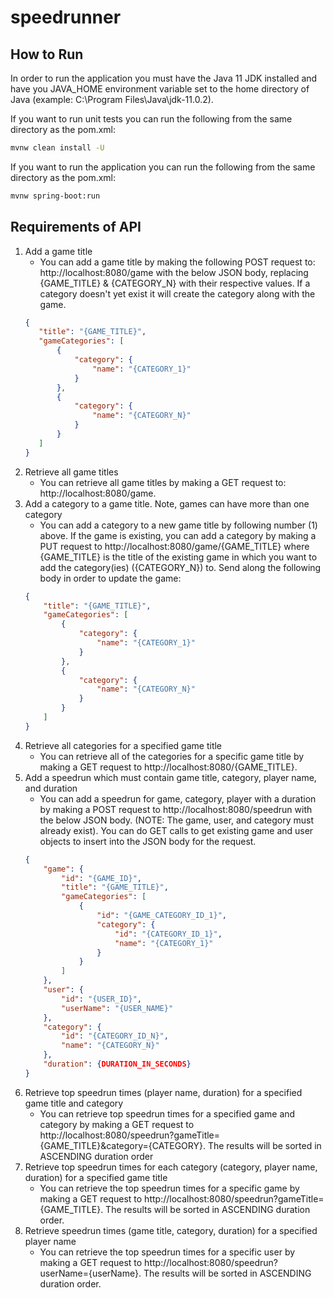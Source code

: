 # speedrunner

## How to Run
In order to run the application you must have the Java 11 JDK installed and have you JAVA_HOME environment variable set 
to the home directory of Java (example: C:\Program Files\Java\jdk-11.0.2).

If you want to run unit tests you can run the following from the same directory as the pom.xml:
```bash
mvnw clean install -U
```

If you want to run the application you can run the following from the same directory as the pom.xml:
```bash
mvnw spring-boot:run
```

## Requirements of API
1. Add a game title
    - You can add a game title by making the following POST request to: http://localhost:8080/game with the below JSON 
    body, replacing {GAME_TITLE} & {CATEGORY_N} with their respective values. If a category doesn't yet exist it will 
    create the category along with the game.
     ```json
    {
        "title": "{GAME_TITLE}",
        "gameCategories": [
            {
                "category": {
                    "name": "{CATEGORY_1}"
                }
            },
            {
                "category": {
                    "name": "{CATEGORY_N}"
                }
            }
        ]
    }
    ```
2. Retrieve all game titles
    - You can retrieve all game titles by making a GET request to: http://localhost:8080/game.
3. Add a category to a game title. Note, games can have more than one category
    - You can add a category to a new game title by following number (1) above.  If the game is existing, you can add a 
    category by making a PUT request to http://localhost:8080/game/{GAME_TITLE} where {GAME_TITLE} is the title of the 
    existing game in which you want to add the category(ies) ({CATEGORY_N}) to.  Send along the following body in order to update the 
    game:
    ```json
    {
        "title": "{GAME_TITLE}",
        "gameCategories": [
            {
                "category": {
                    "name": "{CATEGORY_1}"
                }
            },
            {
                "category": {
                    "name": "{CATEGORY_N}"
                }
            }
        ]
    }
    ``` 
4. Retrieve all categories for a specified game title
    - You can retrieve all of the categories for a specific game title by making a GET request to 
    http://localhost:8080/{GAME_TITLE}.
5. Add a speedrun which must contain game title, category, player name, and duration
    - You can add a speedrun for game, category, player with a duration by making a POST request to 
    http://localhost:8080/speedrun with the below JSON body.  (NOTE: The game, user, and category must already exist).
    You can do GET calls to get existing game and user objects to insert into the JSON body for the request.
    ```json
    {
        "game": {
            "id": "{GAME_ID}",
            "title": "{GAME_TITLE}",
            "gameCategories": [
                {
                    "id": "{GAME_CATEGORY_ID_1}",
                    "category": {
                        "id": "{CATEGORY_ID_1}",
                        "name": "{CATEGORY_1}"
                    }
                }
            ]
        },
        "user": {
            "id": "{USER_ID}",
            "userName": "{USER_NAME}"
        },
        "category": {
            "id": "{CATEGORY_ID_N}",
            "name": "{CATEGORY_N}"
        },
        "duration": {DURATION_IN_SECONDS}
    }
    ```
6. Retrieve top speedrun times (player name, duration) for a specified game title and category
    - You can retrieve top speedrun times for a specified game and category by making a GET request to 
    http://localhost:8080/speedrun?gameTitle={GAME_TITLE}&category={CATEGORY}.  The results will be sorted in ASCENDING 
    duration order
7. Retrieve top speedrun times for each category (category, player name, duration) for a specified game title
    - You can retrieve the top speedrun times for a specific game by making a GET request to
    http://localhost:8080/speedrun?gameTitle={GAME_TITLE}.  The results will be sorted in ASCENDING duration order.
8. Retrieve speedrun times (game title, category, duration) for a specified player name
    - You can retrieve the top speedrun times for a specific user by making a GET request to
    http://localhost:8080/speedrun?userName={userName}.  The results will be sorted in ASCENDING duration order.